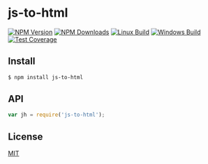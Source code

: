 # js-to-html

[![NPM Version][npm-image]][npm-url]
[![NPM Downloads][downloads-image]][downloads-url]
[![Linux Build][travis-image]][travis-url]
[![Windows Build][appveyor-image]][appveyor-url]
[![Test Coverage][coveralls-image]][coveralls-url]

## Install

```sh
$ npm install js-to-html
```

## API

```js
var jh = require('js-to-html');
```

## License

[MIT](LICENSE)

[npm-image]: https://img.shields.io/npm/v/js-to-html.svg?style=flat
[npm-url]: https://npmjs.org/package/js-to-html
[travis-image]: https://img.shields.io/travis/codenautas/js-to-html/master.svg?label=linux&style=flat
[travis-url]: https://travis-ci.org/codenautas/js-to-html
[appveyor-image]: https://img.shields.io/appveyor/ci/emilioplatzer/js-to-html/master.svg?label=windows&style=flat
[appveyor-url]: https://ci.appveyor.com/project/emilioplatzer/js-to-html
[coveralls-image]: https://img.shields.io/coveralls/codenautas/js-to-html/master.svg?style=flat
[coveralls-url]: https://coveralls.io/r/codenautas/js-to-html
[downloads-image]: https://img.shields.io/npm/dm/js-to-html.svg?style=flat
[downloads-url]: https://npmjs.org/package/js-to-html
